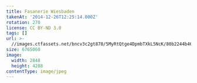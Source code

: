 ```yaml
---
title: Fasanerie Wiesbaden
takenAt: '2014-12-26T12:25:14.000Z'
rotation: 270
license: CC BY-ND 3.0
tags: []
url: >-
  //images.ctfassets.net/bncv3c2gt878/5MyRtQtge4DpmbTXkL5NcK/80b2244b46c4e57b9275046bd92c457b/fasanerie-wiesbaden_15934143070_o
size: 6765060
image:
  width: 2848
  height: 4288
contentType: image/jpeg
---
```


